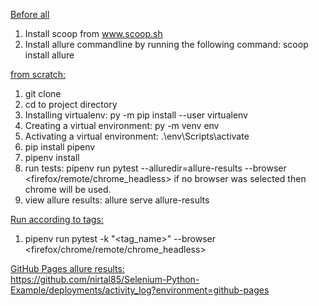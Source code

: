 <u>Before all</u> <br>
1. Install scoop from www.scoop.sh
2. Install allure commandline by running the following command:
scoop install allure

<u>from scratch:</u> <br>

1. git clone
2. cd to project directory 
3. Installing virtualenv: 
py -m pip install --user virtualenv
4. Creating a virtual environment: 
py -m venv env
5. Activating a virtual environment:
.\env\Scripts\activate
6. pip install pipenv
7. pipenv install
8. run tests:
pipenv run pytest --alluredir=allure-results --browser <firefox/remote/chrome_headless>
if no browser was selected then chrome will be used. 
9. view allure results: 
allure serve allure-results

<u>Run according to tags:</u> <br>
1. pipenv run pytest -k "<tag_name>" --browser <firefox/chrome/remote/chrome_headless>

<u>GitHub Pages allure results:</u> <br>
https://github.com/nirtal85/Selenium-Python-Example/deployments/activity_log?environment=github-pages
